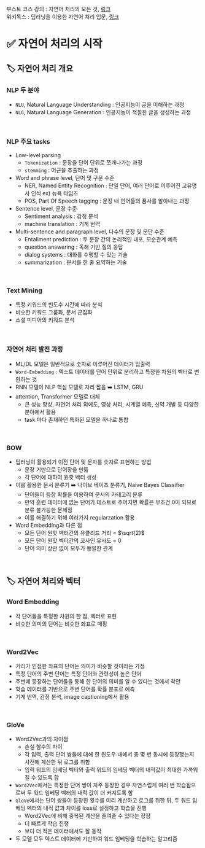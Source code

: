 부스트 코스 강의 : 자연어 처리의 모든 것, 
[링크](https://m.boostcourse.org/ai330/intro) <br>
위키독스 : 딥러닝을 이용한 자연어 처리 입문, 
[링크](https://wikidocs.net/book/2155) <br>

# ✅ 자연어 처리의 시작
## 🏷️ 자연어 처리 개요
### NLP 두 분야
* `NLU`, Natural Language Understanding : 인공지능이 글을 이해하는 과정
* `NLG`, Natural Language Generation : 인공지능이 적절한 글을 생성하는 과정 

<br>

### NLP 주요 tasks
* Low-level parsing
  * `Tokenization` : 문장을 단어 단위로 쪼개나가는 과정
  * `stemming` : 어근을 추출하는 과정
* Word and phrase level, 단어 및 구문 수준
  * NER, Named Entity Recognition : 단일 단어, 여러 단어로 이루어진 고유명사 인식 ex) 뉴욕 타임즈
  * POS, Part Of Speech tagging : 문장 내 언어들의 품사를 알아내는 과정
* Sentence level, 문장 수준
  * Sentiment analysis : 감정 분석
  * machine translation : 기계 번역
* Multi-sentence and paragraph level, 다수의 문장 및 문단 수준
  * Entailment prediction : 두 문장 간의 논리적인 내포, 모순관계 예측
  * question answering : 독해 기반 질의 응답
  * dialog systems : 대화를 수행할 수 있는 기술
  * summarization : 문서를 한 줄 요약하는 기술 

<br>

### Text Mining
* 특정 키워드의 빈도수 시간에 따라 분석
* 비슷한 키워드 그룹화, 문서 군집화
* 소셜 미디어의 키워드 분석

<br>

### 자연어 처리 발전 과정
* ML/DL 모델은 일반적으로 숫자로 이루어진 데이터가 입출력
* `Word-Embedding` : 텍스트 데이터를 단어 단위로 분리하고 특정한 차원의 벡터로 변환하는 것
* RNN 모델이 NLP 핵심 모델로 자리 잡음 ➡️ LSTM, GRU
* attention, Transformer 모델로 대체
  * 큰 성능 향상, 자연어 처리 외에도, 영상 처리, 시계열 예측, 신약 개발 등 다양한 분야에서 활용
  * task 마다 존재하던 특화된 모델을 하나로 통합

<br>

### BOW
* 딥러닝이 활용되기 이전 단어 및 문자를 숫자로 표현하는 방법
  * 문장 기반으로 단어장을 만듦
  * 각 단어에 대하여 원핫 벡터 생성
* 이를 활용한 문서 분류기 ➡️ 나이브 베이즈 분류기, Naive Bayes Classifier
  * 단어들이 등장 확률을 이용하여 문서의 카테고리 분류
  * 만약 훈련 데이터에 없는 단어가 테스트로 주어지면 확률은 무조건 0이 되므로 분류 불가능한 문제점
  * 이를 해결하기 위해 여러가지 regularzation 활용
* Word Embedding과 다른 점
  * 모든 단어 원핫 벡터간의 유클리드 거리 = $\sqrt{2}$
  * 모든 단어 원핫 벡터간의 코사인 유사도 = 0
  * 단어 의미 상관 없이 모두가 동일한 관계

<br>

## 🏷️ 자연어 처리와 벡터
### Word Embedding
* 각 단어들을 특정한 차원의 한 점, 벡터로 표현
* 비슷한 의미의 단어는 비슷한 좌표로 매핑

<br>

### Word2Vec
* 거리가 인접한 좌표의 단어는 의미가 비슷할 것이라는 가정
* 특정 단어의 주변 단어는 특정 단어와 관련성이 높은 단어 
* 주변에 등장하는 단어들을 통해 한 단어의 의미를 알 수 있다는 것에서 착안
* 학습 데이터를 기반으로 주변 단어를 확률 분포로 예측  
* 기계 번역, 감정 분석, image captioning에서 활용

<br>

### GloVe
* Word2Vec과의 차이점
  * 손실 함수의 차이
  * 각 입력, 출력 단어 쌍들에 대해 한 윈도우 내에서 총 몇 번 동시에 등장했는지 사전에 계산한 뒤 로그를 취함
  * 입력 워드의 임베딩 벡터와 출력 워드의 임베딩 벡터의 내적값이 최대한 가까워질 수 있도록 함
* `Word2Vec`에서는 특정한 단어 쌍이 자주 등장한 경우 자연스럽게 여러 번 학습됨으로써 두 워드 임베딩 벡터의 내적 값이 더 커지도록 함 
* `GloVe`에서는 단어 쌍들이 등장한 횟수를 미리 계산하고 로그를 취한 뒤, 두 워드 임베딩 벡터의 내적 값과 차이를 loss로 설정하고 학습을 진행
  * Word2Vec에 비해 중복된 계산을 줄여줄 수 있다는 장점
  * 더 빠르게 학습 진행
  * 보다 더 적은 데이터에서도 잘 동작
* 두 모델 모두 텍스트 데이터에 기반하여 워드 임베딩을 학습하는 알고리즘
